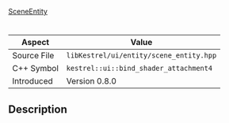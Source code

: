 [SceneEntity](index.md)
# 
| Aspect | Value |
| --- | --- |
| Source File | `libKestrel/ui/entity/scene_entity.hpp` |
| C++ Symbol | `kestrel::ui::bind_shader_attachment4` |
| Introduced | Version 0.8.0 |
## Description

